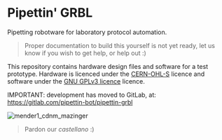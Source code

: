 # Pipettin' GRBL

Pipetting robotware for laboratory protocol automation.

> Proper documentation to build this yourself is not yet ready, let us know if you wish to get help, or help out :)

This repository contains hardware design files and software for a test prototype. 
Hardware is licenced under the [CERN-OHL-S](https://github.com/naikymen/pipettin-grbl-alpha/blob/master/HARDWARE_LICENCE.txt) licence 
and software under the [GNU GPLv3 licence](https://github.com/naikymen/pipettin-grbl-alpha/blob/master/SOFTWARE_LICENCE.txt) licence.

IMPORTANT: development has moved to GitLab, at: https://gitlab.com/pipettin-bot/pipettin-grbl

![mender1_cdnm_mazinger](https://user-images.githubusercontent.com/3259326/170981663-7e9860e4-9677-424f-8476-e0a23e605067.JPG)

> Pardon our _castellano_ :)
